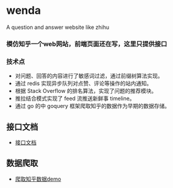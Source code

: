 # wenda
A question and answer website like zhihu 

### 模仿知乎一个web网站，前端页面还在写，这里只提供接口

### 技术点

- 对问题、回答的内容进行了敏感词过滤，通过前缀树算法实现。
- 通过 redis 实现异步队列对点赞、评论等操作的站内通知。
- 根据 Stack Overflow 的排名算法，实现了问题的推荐模块。
- 推拉结合模式实现了 feed 流推送新鲜事 timeline。
- 通过 go 的中 goquery 框架爬取知乎的数据作为早期的数据存储。

## 接口文档
- [接口文档](https://github.com/dackh/wenda/blob/master/doc.md)



## 数据爬取
- [爬取知乎数据demo](https://github.com/dackh/goquery_demo)
